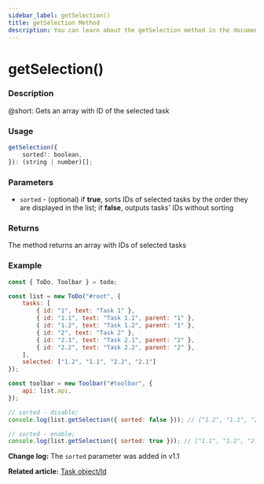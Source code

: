 ```yaml
---
sidebar_label: getSelection()
title: getSelection Method
description: You can learn about the getSelection method in the documentation of the DHTMLX JavaScript To Do List library. Browse developer guides and API reference, try out code examples and live demos, and download a free 30-day evaluation version of DHTMLX To Do List.
---
```


# getSelection()

### Description

@short: Gets an array with ID of the selected task

### Usage

~~~js
getSelection({
    sorted?: boolean,
}): (string | number)[];
~~~

### Parameters

- `sorted` - (optional) if **true**, sorts IDs of selected tasks by the order they are displayed in the list; if **false**, outputs tasks' IDs without sorting

### Returns

The method returns an array with IDs of selected tasks

### Example

~~~js {20,23}
const { ToDo, Toolbar } = todo;

const list = new ToDo("#root", {
	tasks: [
        { id: "1", text: "Task 1" },
		{ id: "1.1", text: "Task 1.1", parent: "1" },
		{ id: "1.2", text: "Task 1.2", parent: "1" },
        { id: "2", text: "Task 2" },
		{ id: "2.1", text: "Task 2.1", parent: "2" },
		{ id: "2.2", text: "Task 2.2", parent: "2" },
    ],
    selected: ["1.2", "1.1", "2.2", "2.1"]
});

const toolbar = new Toolbar("#toolbar", {
	api: list.api,
});

// sorted - disable;
console.log(list.getSelection({ sorted: false })); // ["1.2", "1.1", "2.2", "2.1"]

// sorted - enable;
console.log(list.getSelection({ sorted: true })); // ["1.1", "1.2", "2.1", "2.2"]
~~~

**Change log:** The `sorted` parameter was added in v1.1

**Related article:** [Task object/Id](guides/task_object.md)